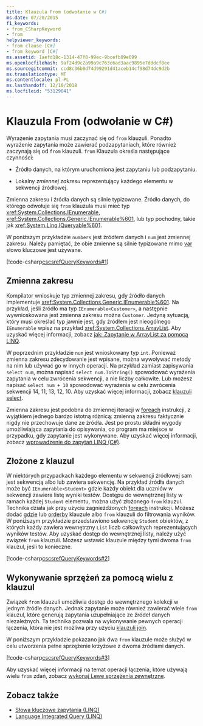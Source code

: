 ```yaml
---
title: Klauzula From (odwołanie w C#)
ms.date: 07/20/2015
f1_keywords:
- from_CSharpKeyword
- from
helpviewer_keywords:
- from clause [C#]
- from keyword [C#]
ms.assetid: 1aefd18c-1314-47f8-99ec-9bcefb09e699
ms.openlocfilehash: 9af24d9c2a99a9c763c6ad3aac9895e7dddcf8ee
ms.sourcegitcommit: ccd8c36b0d74d99291d41aceb14cf98d74dc9d2b
ms.translationtype: MT
ms.contentlocale: pl-PL
ms.lasthandoff: 12/10/2018
ms.locfileid: "53129041"
---
```

# <a name="from-clause-c-reference"></a>Klauzula From (odwołanie w C#)

Wyrażenie zapytania musi zaczynać się od `from` klauzuli. Ponadto wyrażenie zapytania może zawierać podzapytaniach, które również zaczynają się od `from` klauzuli. `from` Klauzula określa następujące czynności:

- Źródło danych, na którym uruchomiona jest zapytaniu lub podzapytaniu.

- Lokalny *zmiennej zakresu* reprezentujący każdego elementu w sekwencji źródłowej.

Zmienna zakresu i źródła danych są silnie typizowane. Źródło danych, do którego odwołuje się `from` klauzula musi mieć typ <xref:System.Collections.IEnumerable>, <xref:System.Collections.Generic.IEnumerable%601>, lub typ pochodny, takie jak <xref:System.Linq.IQueryable%601>.

W poniższym przykładzie `numbers` jest źródłem danych i `num` jest zmiennej zakresu. Należy pamiętać, że obie zmienne są silnie typizowane mimo [var](var.md) słowo kluczowe jest używane.

[!code-csharp[cscsrefQueryKeywords#1](~/samples/snippets/csharp/VS_Snippets_VBCSharp/CsCsrefQueryKeywords/CS/From.cs#1)]

## <a name="the-range-variable"></a>Zmienna zakresu

Kompilator wnioskuje typ zmiennej zakresu, gdy źródło danych implementuje <xref:System.Collections.Generic.IEnumerable%601>. Na przykład, jeśli źródło ma typ `IEnumerable<Customer>`, a następnie wywnioskowana jest zmienna zakresu można `Customer`. Jedyną sytuacją, który musi określać typ jawnie jest, gdy źródłem jest nieogólnego `IEnumerable` wpisz na przykład <xref:System.Collections.ArrayList>. Aby uzyskać więcej informacji, zobacz [jak: Zapytanie w ArrayList za pomocą LINQ](../../programming-guide/concepts/linq/how-to-query-an-arraylist-with-linq.md).

W poprzednim przykładzie `num` jest wnioskowany typ `int`. Ponieważ zmienna zakresu zdecydowanie jest wpisane, można wywoływać metody na nim lub używać go w innych operacji. Na przykład zamiast zapisywania `select num`, można napisać `select num.ToString()` spowodować wyrażenia zapytania w celu zwrócenia sekwencji, a nie liczby całkowite. Lub możesz napisać `select num + 10` spowodować wyrażenia w celu zwrócenia sekwencji 14, 11, 13, 12, 10. Aby uzyskać więcej informacji, zobacz [klauzuli select](select-clause.md).

Zmienna zakresu jest podobna do zmiennej iteracji w [foreach](foreach-in.md) instrukcji, z wyjątkiem jednego bardzo istotną różnicą: zmienną zakresu faktycznie nigdy nie przechowuje dane ze źródła. Jest po prostu składni wygody umożliwiająca zapytania do opisywania, co program ma miejsce w przypadku, gdy zapytanie jest wykonywane. Aby uzyskać więcej informacji, zobacz [wprowadzenie do zapytań LINQ (C#)](../../programming-guide/concepts/linq/introduction-to-linq-queries.md).

## <a name="compound-from-clauses"></a>Złożone z klauzul

W niektórych przypadkach każdego elementu w sekwencji źródłowej sam jest sekwencją albo lub zawiera sekwencję. Na przykład źródła danych może być `IEnumerable<Student>` gdzie każdy obiekt dla uczniów w sekwencji zawiera listę wyniki testów. Dostępu do wewnętrznej listy w ramach każdej `Student` elementu, można użyć złożonego `from` klauzul. Technika działa jak przy użyciu zagnieżdżonych [foreach](foreach-in.md) instrukcji. Możesz dodać [gdzie](partial-method.md) lub [orderby](orderby-clause.md) klauzule albo `from` klauzuli do filtrowania wyników. W poniższym przykładzie przedstawiono sekwencję `Student` obiektów, z których każdy zawiera wewnętrzny `List` liczb całkowitych reprezentujących wyników testów. Aby uzyskać dostęp do wewnętrznej listy, należy użyć związek `from` klauzuli. Możesz wstawić klauzule między tymi dwoma `from` klauzul, jeśli to konieczne.

[!code-csharp[cscsrefQueryKeywords#2](~/samples/snippets/csharp/VS_Snippets_VBCSharp/CsCsrefQueryKeywords/CS/From.cs#2)]

## <a name="using-multiple-from-clauses-to-perform-joins"></a>Wykonywanie sprzężeń za pomocą wielu z klauzul

Związek `from` klauzuli umożliwia dostęp do wewnętrznego kolekcji w jednym źródle danych. Jednak zapytanie może również zawierać wiele `from` klauzul, które generują zapytania uzupełniające ze źródeł danych niezależnych. Ta technika pozwala na wykonywanie pewnych operacji łączenia, która nie jest możliwa przy użyciu [klauzuli join](join-clause.md).

W poniższym przykładzie pokazano jak dwa `from` klauzule może służyć w celu utworzenia pełne sprzężenie krzyżowe z dwoma źródłami danych.

[!code-csharp[cscsrefQueryKeywords#3](~/samples/snippets/csharp/VS_Snippets_VBCSharp/CsCsrefQueryKeywords/CS/From.cs#3)]

Aby uzyskać więcej informacji na temat operacji łączenia, które używają wielu `from` zdań, zobacz [wykonaj Lewe sprzężenia zewnętrzne](../../linq/perform-left-outer-joins.md).

## <a name="see-also"></a>Zobacz także

- [Słowa kluczowe zapytania (LINQ)](query-keywords.md)  
- [Language Integrated Query (LINQ)](../../linq/index.md)  
